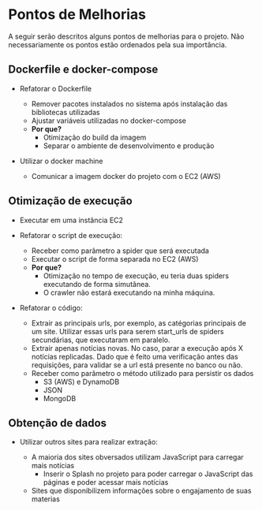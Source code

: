 # Pontos de Melhorias

A seguir serão descritos alguns pontos de melhorias para o projeto. Não necessariamente os pontos estão ordenados pela sua importância. 


## Dockerfile e docker-compose

* Refatorar o Dockerfile
   
   * Remover pacotes instalados no sistema após instalação das bibliotecas utilizadas
   * Ajustar variáveis utilizadas no docker-compose
   * **Por que?**
      * Otimização do build da imagem
      * Separar o ambiente de desenvolvimento e produção

* Utilizar o docker machine
   
   * Comunicar a imagem docker do projeto com o EC2 (AWS) 


## Otimização de execução

* Executar em uma instância EC2

* Refatorar o script de execução:
   
   * Receber como parâmetro a spider que será executada
   * Executar o script de forma separada no EC2 (AWS)
   * **Por que?**
      * Otimização no tempo de execução, eu teria duas spiders executando de forma simutânea.
      * O crawler não estará executando na minha máquina.

* Refatorar o código:
   
   * Extrair as principais urls, por exemplo, as catégorias principais de um site. Utilizar essas urls para serem start_urls de spiders secundárias, que executaram em paralelo.
   * Extrair apenas notícias novas. No caso, parar a execução após X notícias replicadas. Dado que é feito uma verificação antes das requisições, para validar se a url está presente no banco ou não. 
   * Receber como parâmetro o método utilizado para persistir os dados
      * S3 (AWS) e DynamoDB
      * JSON
      * MongoDB
 
## Obtenção de dados

* Utilizar outros sites para realizar extração:
 
   * A maioria dos sites obversados utilizam JavaScript para carregar mais notícias
      * Inserir o Splash no projeto para poder carregar o JavaScript das páginas e poder acessar mais notícias
   * Sites que disponibilizem informações sobre o engajamento de suas materias


